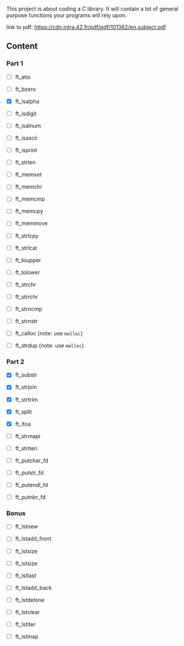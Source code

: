 This project is about coding a C library. It will contain a lot of general
purpose functions your programs will rely upon.

link to pdf: https://cdn.intra.42.fr/pdf/pdf/101362/en.subject.pdf

## Content

### Part 1

- [ ] ft_atoi
- [ ] ft_bzero
- [x] ft_isalpha
- [ ] ft_isdigit
- [ ] ft_isalnum
- [ ] ft_isascii
- [ ] ft_isprint
- [ ] ft_strlen
- [ ] ft_memset
- [ ] ft_memchr
- [ ] ft_memcmp
- [ ] ft_memcpy
- [ ] ft_memmove
- [ ] ft_strlcpy
- [ ] ft_strlcat
- [ ] ft_toupper
- [ ] ft_tolower
- [ ] ft_strchr
- [ ] ft_strrchr
- [ ] ft_strncmp
- [ ] ft_strnstr

- [ ] ft_calloc (note: use `malloc`)
- [ ] ft_strdup (note: use `malloc`)


### Part 2

- [x] ft_substr
- [x] ft_strjoin
- [x] ft_strtrim
- [x] ft_split
- [x] ft_itoa
- [ ] ft_strmapi
- [ ] ft_striteri
- [ ] ft_putchar_fd
- [ ] ft_putstr_fd
- [ ] ft_putendl_fd
- [ ] ft_putnbr_fd


### Bonus

- [ ] ft_lstnew
- [ ] ft_lstadd_front
- [ ] ft_lstsize
- [ ] ft_lstsize
- [ ] ft_lstlast
- [ ] ft_lstadd_back
- [ ] ft_lstdelone
- [ ] ft_lstclear
- [ ] ft_lstiter
- [ ] ft_lstmap


